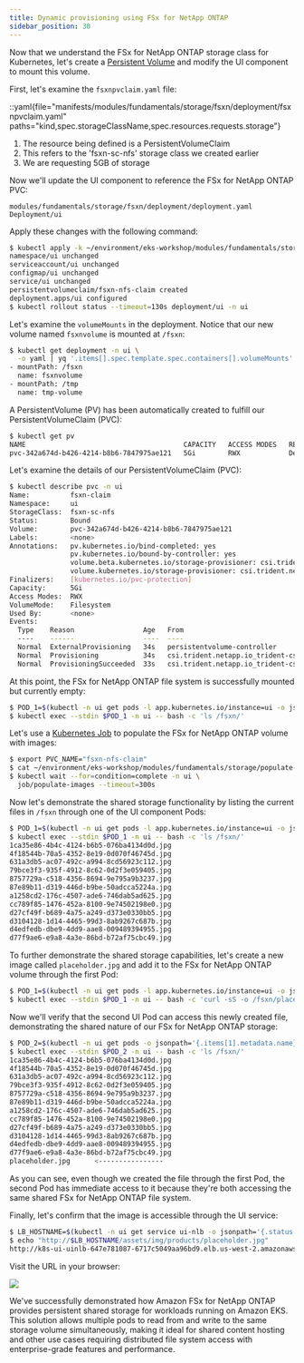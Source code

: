 ```yaml
---
title: Dynamic provisioning using FSx for NetApp ONTAP
sidebar_position: 30
---
```


Now that we understand the FSx for NetApp ONTAP storage class for Kubernetes, let's create a [Persistent Volume](https://kubernetes.io/docs/concepts/storage/persistent-volumes/) and modify the UI component to mount this volume.


First, let's examine the `fsxnpvclaim.yaml` file:

::yaml{file="manifests/modules/fundamentals/storage/fsxn/deployment/fsxnpvclaim.yaml" paths="kind,spec.storageClassName,spec.resources.requests.storage"}

1. The resource being defined is a PersistentVolumeClaim
2. This refers to the 'fsxn-sc-nfs' storage class we created earlier
3. We are requesting 5GB of storage 


Now we'll update the UI component to reference the FSx for NetApp ONTAP PVC:

```kustomization
modules/fundamentals/storage/fsxn/deployment/deployment.yaml
Deployment/ui
```

Apply these changes with the following command:

```bash wait=30
$ kubectl apply -k ~/environment/eks-workshop/modules/fundamentals/storage/fsxn/deployment
namespace/ui unchanged
serviceaccount/ui unchanged
configmap/ui unchanged
service/ui unchanged
persistentvolumeclaim/fsxn-nfs-claim created
deployment.apps/ui configured
$ kubectl rollout status --timeout=130s deployment/ui -n ui
```

Let's examine the `volumeMounts` in the deployment. Notice that our new volume named `fsxnvolume` is mounted at `/fsxn`:

```bash
$ kubectl get deployment -n ui \
  -o yaml | yq '.items[].spec.template.spec.containers[].volumeMounts'
- mountPath: /fsxn
  name: fsxnvolume
- mountPath: /tmp
  name: tmp-volume
```

A PersistentVolume (PV) has been automatically created to fulfill our PersistentVolumeClaim (PVC):

```bash
$ kubectl get pv
NAME                                       CAPACITY   ACCESS MODES   RECLAIM POLICY   STATUS   CLAIM                                 STORAGECLASS   REASON   AGE
pvc-342a674d-b426-4214-b8b6-7847975ae121   5Gi        RWX            Delete           Bound    ui/fsxn-claim                      fsxn-sc-nfs                  2m33s
```

Let's examine the details of our PersistentVolumeClaim (PVC):

```bash
$ kubectl describe pvc -n ui
Name:          fsxn-claim
Namespace:     ui
StorageClass:  fsxn-sc-nfs
Status:        Bound
Volume:        pvc-342a674d-b426-4214-b8b6-7847975ae121
Labels:        <none>
Annotations:   pv.kubernetes.io/bind-completed: yes
               pv.kubernetes.io/bound-by-controller: yes
               volume.beta.kubernetes.io/storage-provisioner: csi.trident.netapp.io
               volume.kubernetes.io/storage-provisioner: csi.trident.netapp.io
Finalizers:    [kubernetes.io/pvc-protection]
Capacity:      5Gi
Access Modes:  RWX
VolumeMode:    Filesystem
Used By:       <none>
Events:
  Type    Reason                 Age   From                                                                                      Message
  ----    ------                 ----  ----                                                                                      -------
  Normal  ExternalProvisioning   34s   persistentvolume-controller                                                               waiting for a volume to be created, either by external provisioner "csi.trident.netapp.io" or manually created by system administrator
  Normal  Provisioning           34s   csi.trident.netapp.io_trident-csi-6b9cdcddf6-kwx7p_35a063fc-5d91-4ba1-9bce-4d71de597b14  External provisioner is provisioning volume for claim "ui/fsxn-claim"
  Normal  ProvisioningSucceeded  33s   csi.trident.netapp.io_trident-csi-6b9cdcddf6-kwx7p_35a063fc-5d91-4ba1-9bce-4d71de597b14  Successfully provisioned volume pvc-342a674d-b426-4214-b8b6-7847975ae121
```

At this point, the FSx for NetApp ONTAP file system is successfully mounted but currently empty:

```bash
$ POD_1=$(kubectl -n ui get pods -l app.kubernetes.io/instance=ui -o jsonpath='{.items[0].metadata.name}')
$ kubectl exec --stdin $POD_1 -n ui -- bash -c 'ls /fsxn/'
```

Let's use a [Kubernetes Job](https://kubernetes.io/docs/concepts/workloads/controllers/job/) to populate the FSx for NetApp ONTAP volume with images:

```bash
$ export PVC_NAME="fsxn-nfs-claim"
$ cat ~/environment/eks-workshop/modules/fundamentals/storage/populate-images-job.yaml | envsubst | kubectl apply -f -
$ kubectl wait --for=condition=complete -n ui \
  job/populate-images --timeout=300s
```

Now let's demonstrate the shared storage functionality by listing the current files in `/fsxn` through one of the UI component Pods:

```bash
$ POD_1=$(kubectl -n ui get pods -l app.kubernetes.io/instance=ui -o jsonpath='{.items[0].metadata.name}')
$ kubectl exec --stdin $POD_1 -n ui -- bash -c 'ls /fsxn/'
1ca35e86-4b4c-4124-b6b5-076ba4134d0d.jpg
4f18544b-70a5-4352-8e19-0d070f46745d.jpg
631a3db5-ac07-492c-a994-8cd56923c112.jpg
79bce3f3-935f-4912-8c62-0d2f3e059405.jpg
8757729a-c518-4356-8694-9e795a9b3237.jpg
87e89b11-d319-446d-b9be-50adcca5224a.jpg
a1258cd2-176c-4507-ade6-746dab5ad625.jpg
cc789f85-1476-452a-8100-9e74502198e0.jpg
d27cf49f-b689-4a75-a249-d373e0330bb5.jpg
d3104128-1d14-4465-99d3-8ab9267c687b.jpg
d4edfedb-dbe9-4dd9-aae8-009489394955.jpg
d77f9ae6-e9a8-4a3e-86bd-b72af75cbc49.jpg
```

To further demonstrate the shared storage capabilities, let's create a new image called `placeholder.jpg` and add it to the FSx for NetApp ONTAP volume through the first Pod:

```bash
$ POD_1=$(kubectl -n ui get pods -l app.kubernetes.io/instance=ui -o jsonpath='{.items[0].metadata.name}')
$ kubectl exec --stdin $POD_1 -n ui -- bash -c 'curl -sS -o /fsxn/placeholder.jpg https://placehold.co/600x400/jpg?text=EKS+Workshop\\nPlaceholder'
```

Now we'll verify that the second UI Pod can access this newly created file, demonstrating the shared nature of our FSx for NetApp ONTAP storage:

```bash
$ POD_2=$(kubectl -n ui get pods -o jsonpath='{.items[1].metadata.name}')
$ kubectl exec --stdin $POD_2 -n ui -- bash -c 'ls /fsxn/'
1ca35e86-4b4c-4124-b6b5-076ba4134d0d.jpg
4f18544b-70a5-4352-8e19-0d070f46745d.jpg
631a3db5-ac07-492c-a994-8cd56923c112.jpg
79bce3f3-935f-4912-8c62-0d2f3e059405.jpg
8757729a-c518-4356-8694-9e795a9b3237.jpg
87e89b11-d319-446d-b9be-50adcca5224a.jpg
a1258cd2-176c-4507-ade6-746dab5ad625.jpg
cc789f85-1476-452a-8100-9e74502198e0.jpg
d27cf49f-b689-4a75-a249-d373e0330bb5.jpg
d3104128-1d14-4465-99d3-8ab9267c687b.jpg
d4edfedb-dbe9-4dd9-aae8-009489394955.jpg
d77f9ae6-e9a8-4a3e-86bd-b72af75cbc49.jpg
placeholder.jpg      <----------------
```

As you can see, even though we created the file through the first Pod, the second Pod has immediate access to it because they're both accessing the same shared FSx for NetApp ONTAP file system.

Finally, let's confirm that the image is accessible through the UI service:

```bash hook=placeholder
$ LB_HOSTNAME=$(kubectl -n ui get service ui-nlb -o jsonpath='{.status.loadBalancer.ingress[*].hostname}{"\n"}')
$ echo "http://$LB_HOSTNAME/assets/img/products/placeholder.jpg"
http://k8s-ui-uinlb-647e781087-6717c5049aa96bd9.elb.us-west-2.amazonaws.com/assets/img/products/placeholder.jpg
```

Visit the URL in your browser:

<Browser url="http://k8s-ui-uinlb-647e781087-6717c5049aa96b...">
<img src={require('./assets/placeholder.jpg').default}/>
</Browser>

We've successfully demonstrated how Amazon FSx for NetApp ONTAP provides persistent shared storage for workloads running on Amazon EKS. This solution allows multiple pods to read from and write to the same storage volume simultaneously, making it ideal for shared content hosting and other use cases requiring distributed file system access with enterprise-grade features and performance.
